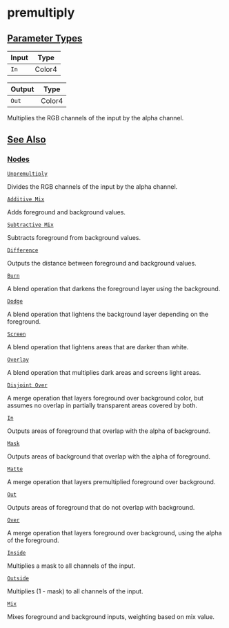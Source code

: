 # premultiply


[Parameter Types](/documentation/shadergraph/compositing/premultiply#Parameter-Types)
-------------------------------------------------------------------------------------

| Input | Type |
| --- | --- |
| `In` | Color4 |

| Output | Type |
| --- | --- |
| `Out` | Color4 |

 Multiplies the RGB channels of the input by the alpha channel.

[See Also](/documentation/shadergraph/compositing/premultiply#see-also)
-----------------------------------------------------------------------

### [Nodes](/documentation/shadergraph/compositing/premultiply#nodes)

[`Unpremultiply`](/documentation/shadergraph/compositing/unpremultiply)

 Divides the RGB channels of the input by the alpha channel.
 

[`Additive Mix`](/documentation/shadergraph/compositing/additive-mix)

 Adds foreground and background values.
 

[`Subtractive Mix`](/documentation/shadergraph/compositing/subtractive-mix)

 Subtracts foreground from background values.
 

[`Difference`](/documentation/shadergraph/compositing/difference)

 Outputs the distance between foreground and background values.
 

[`Burn`](/documentation/shadergraph/compositing/burn)

 A blend operation that darkens the foreground layer using the background.
 

[`Dodge`](/documentation/shadergraph/compositing/dodge)

 A blend operation that lightens the background layer depending on the foreground.
 

[`Screen`](/documentation/shadergraph/compositing/screen)

 A blend operation that lightens areas that are darker than white.
 

[`Overlay`](/documentation/shadergraph/compositing/overlay)

 A blend operation that multiplies dark areas and screens light areas.
 

[`Disjoint Over`](/documentation/shadergraph/compositing/disjoint-over)

 A merge operation that layers foreground over background color, but assumes no overlap in partially transparent areas covered by both.
 

[`In`](/documentation/shadergraph/compositing/in)

 Outputs areas of foreground that overlap with the alpha of background.
 

[`Mask`](/documentation/shadergraph/compositing/mask)

 Outputs areas of background that overlap with the alpha of foreground.
 

[`Matte`](/documentation/shadergraph/compositing/matte)

 A merge operation that layers premultiplied foreground over background.
 

[`Out`](/documentation/shadergraph/compositing/out)

 Outputs areas of foreground that do not overlap with background.
 

[`Over`](/documentation/shadergraph/compositing/over)

 A merge operation that layers foreground over background, using the alpha of the foreground.
 

[`Inside`](/documentation/shadergraph/compositing/inside)

 Multiplies a mask to all channels of the input.
 

[`Outside`](/documentation/shadergraph/compositing/outside)

 Multiplies (1 - mask) to all channels of the input.
 

[`Mix`](/documentation/shadergraph/compositing/mix)

 Mixes foreground and background inputs, weighting based on mix value.
 

